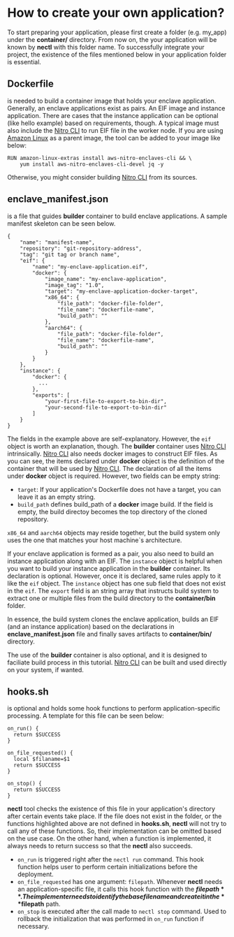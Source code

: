 # How to create your own application?
To start preparing your application, please first create a folder (e.g. my_app) under the **container/** directory. From now on, the your application will be known by **nectl** with this folder name.
To successfully integrate your project, the existence of the files mentioned below in your application folder is essential.

## Dockerfile
is needed to build a container image that holds your enclave application. Generally, an enclave applications exist as pairs. An EIF image and instance application. There are cases that the instance application can be optional (like hello example) based on requirements, though. A typical image must also include the [Nitro CLI](https://github.com/aws/aws-nitro-enclaves-cli) to run EIF file in the worker node. If you are using [Amazon Linux](https://hub.docker.com/_/amazonlinux) as a parent image, the tool can be added to your image like below:

```
RUN amazon-linux-extras install aws-nitro-enclaves-cli && \
    yum install aws-nitro-enclaves-cli-devel jq -y
```

Otherwise, you might consider building [Nitro CLI](https://github.com/aws/aws-nitro-enclaves-cli) from its sources.
<br />

## enclave_manifest.json
is a file that guides **builder** container to build enclave applications. A sample manifest skeleton can be seen below.

```
{
    "name": "manifest-name",
    "repository": "git-repository-address",
    "tag": "git tag or branch name",
    "eif": {
        "name": "my-enclave-application.eif",
        "docker": {
            "image_name": "my-enclave-application",
            "image_tag": "1.0",
            "target": "my-enclave-application-docker-target",
            "x86_64": {
                "file_path": "docker-file-folder",
                "file_name": "dockerfile-name",
                "build_path": ""
            },
            "aarch64": {
                "file_path": "docker-file-folder",
                "file_name": "dockerfile-name",
                "build_path": ""
            }
        }
    },
    "instance": {
        "docker": {
          ...
        },
        "exports": [
            "your-first-file-to-export-to-bin-dir",
            "your-second-file-to-export-to-bin-dir"
        ]
    }
}
```
The fields in the example above are self-explanatory. However, the `eif` object is worth an explanation, though. The **builder** container uses [Nitro CLI](https://github.com/aws/aws-nitro-enclaves-cli) intrinsically. [Nitro CLI](https://github.com/aws/aws-nitro-enclaves-cli) also needs docker images to construct EIF files. As you can see, the items declared under **docker** object is the definition of the container that will be used by [Nitro CLI](https://github.com/aws/aws-nitro-enclaves-cli). The declaration of all the items under **docker** object is required. However, two fields can be empty string:

- `target`: If your application's Dockerfile does not have a target, you can leave it as an empty string.
- `build_path` defines build_path of a **docker** image build. If the field is empty, the build directoy becomes the top directory of the cloned repository.

`x86_64` and `aarch64` objects may reside together, but the build system only uses the one that matches your host machine`s architecture.

If your enclave application is formed as a pair, you also need to build an instance application along with an EIF. The `instance` object is helpful when you want to build your instance application in the **builder** container. Its declaration is optional. However, once it is declared, same rules apply to it like the `eif` object. The `instance` object has one sub field that does not exist in the `eif`. The `export` field is an string array that instructs build system to extract one or multiple files from the build directory to the **container/bin** folder.

In essence, the build system clones the enclave application, builds an EIF (and an instance application) based on the declarations in **enclave_manifest.json** file and finally saves artifacts to **container/bin/** directory.

The use of the **builder** container is also optional, and it is designed to faciliate build process in this tutorial. [Nitro CLI](https://github.com/aws/aws-nitro-enclaves-cli) can be built and used directly on your system, if wanted.
<br />

## hooks.sh
is optional and holds some hook functions to perform application-specific processing. A template for this file can be seen below:

```
on_run() {
  return $SUCCESS
}

on_file_requested() {
  local $filaname=$1
  return $SUCCESS
}

on_stop() {
  return $SUCCESS
}

```

**nectl** tool checks the existence of this file in your application's directory after certain events take place. If the file does not exist in the folder, or the functions highlighted above are not defined in **hooks.sh**, **nectl** will not try to call any of these functions. So, their implementation can be omitted based on the use case. On the other hand, when a function is implemented, it
always needs to return success so that the **nectl** also succeeds.

  - `on_run` is triggered right after the `nectl run` command. This hook function helps user to perform certain initializations before the deployment.
  - `on_file_requested` has one argument: `filepath`. Whenever **nectl** needs an application-specific file, it calls this hook function with the **$filepath**. The implementer needs to identify the base filename and create it in the **$filepath** path.
  - `on_stop` is executed after the call made to `nectl stop` command. Used to rollback the initialization that was performed in `on_run` function if necessary.
<br />

